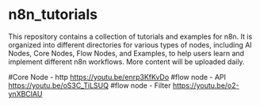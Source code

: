 # n8n_tutorials

This repository contains a collection of tutorials and examples for n8n. It is organized into different directories for various types of nodes, including AI Nodes, Core Nodes, Flow Nodes, and Examples, to help users learn and implement different n8n workflows. More content will be uploaded daily.

#Core Node - http       https://youtu.be/enrp3KfKvDo
#flow node - API        https://youtu.be/oS3C_TiLSUQ
#flow node - Filter     https://youtu.be/o2-ynXBCIAU
